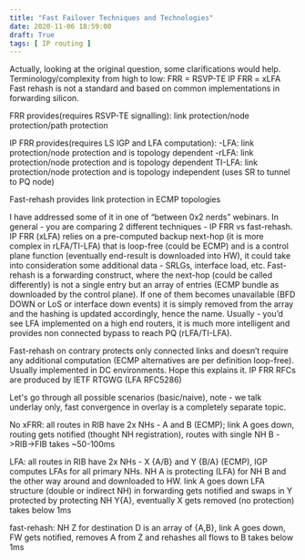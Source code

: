 ```yaml
---
title: "Fast Failover Techniques and Technologies"
date: 2020-11-06 18:59:00
draft: True
tags: [ IP routing ]
---
```

Actually, looking at the original question, some clarifications would help.
Terminology/complexity from high to low:
FRR = RSVP-TE
IP FRR = xLFA
Fast rehash is not a standard and based on common implementations in forwarding silicon.

FRR provides(requires RSVP-TE signalling): link protection/node protection/path protection 

IP FRR provides(requires LS IGP and LFA computation):
-LFA: link protection/node protection and is topology dependent
-rLFA: link protection/node protection and is topology dependent
TI-LFA: link protection/node protection and is topology independent (uses SR to tunnel to PQ node)

Fast-rehash provides link protection in ECMP topologies

I have addressed some of it in one of “between 0x2 nerds” webinars.
In general - you are comparing 2 different techniques - IP FRR vs fast-rehash. IP FRR (xLFA) relies on a pre-computed backup next-hop (it is more complex in rLFA/TI-LFA) that is loop-free (could be ECMP) and is a control plane function (eventually end-result is downloaded into HW), it could take into consideration some additional data - SRLGs, interface load, etc.
Fast-rehash is a forwarding construct, where the next-hop (could be called differently) is not a single entry but an array of entries (ECMP bundle as downloaded by the control plane).
If one of them becomes unavailable (BFD DOWN or LoS or interface down events) it is simply removed from the array and the hashing is updated accordingly, hence the name.
Usually - you’d see LFA implemented on a high end routers, it is much more intelligent and provides non connected bypass to reach PQ (rLFA/TI-LFA). 

Fast-rehash on contrary protects only connected links and doesn’t require any additional computation (ECMP alternatives are per definition loop-free). Usually implemented in DC environments. Hope this explains it.
IP FRR RFCs are produced by IETF RTGWG (LFA RFC5286)

Let's go through all possible scenarios (basic/naive), 
note - we talk underlay only, fast convergence in overlay is a completely separate topic. 

No xFRR:
all routes in RIB have 2x NHs - A and B (ECMP); link A goes down, 
routing gets notified (thought NH registration), 
routes with single NH B ->RIB->FIB
takes ~50-100ms

LFA:
all routes in RIB have 2x NHs - X {A/B} and Y {B/A} (ECMP), IGP computes LFAs for all primary NHs.
NH A is protecting (LFA) for NH B and the other way around and downloaded to HW.
link A goes down LFA structure (double or indirect NH) in forwarding gets notified and swaps in Y protected by protecting NH
Y{A}, eventually X gets removed (no protection)
takes below 1ms

fast-rehash:
NH Z for destination D is an array of {A,B}, link A goes down, FW gets notified, 
removes A from Z and rehashes all flows to B
takes below 1ms